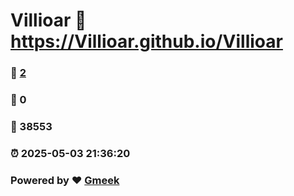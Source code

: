 # Villioar :link: https://Villioar.github.io/Villioar 
### :page_facing_up: [2](https://Villioar.github.io/Villioar/tag.html) 
### :speech_balloon: 0 
### :hibiscus: 38553 
### :alarm_clock: 2025-05-03 21:36:20 
### Powered by :heart: [Gmeek](https://github.com/Meekdai/Gmeek)
